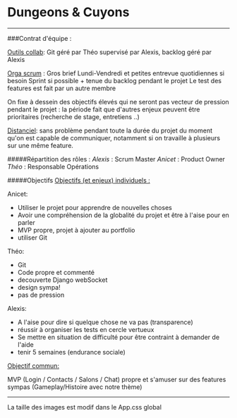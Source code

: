 # Dungeons & Cuyons
___

###Contrat d'équipe :

<ins>Outils collab</ins>:
Git géré par Théo supervisé par Alexis, backlog géré par Alexis

<ins>Orga scrum</ins> :
Gros brief Lundi-Vendredi et petites entrevue quotidiennes si besoin
Sprint si possible + tenue du backlog pendant le projet
Le test des features est fait par un autre membre

On fixe à dessein des objectifs élevés qui ne seront pas vecteur de pression pendant le projet :
la période fait que d'autres enjeux peuvent être prioritaires (recherche de stage, entretiens ..)

<ins>Distanciel</ins>:
sans problème pendant toute la durée du projet du moment qu'on est capable de communiquer, notamment si on travaille à plusieurs sur une même feature.


#####Répartition des rôles : 
*Alexis* : Scrum Master
*Anicet* : Product Owner
*Théo* : Responsable Opérations

#####Objectifs
<ins>Objectifs (et enjeux) individuels :</ins>

Anicet:
- Utiliser le projet pour apprendre de nouvelles choses
- Avoir une compréhension de la globalité du projet et être à l'aise pour en parler
- MVP propre, projet à ajouter au portfolio
- utiliser Git

Théo:
- Git
- Code propre et commenté
- decouverte Django webSocket
- design sympa!
- pas de pression

Alexis:
- A l'aise pour dire si quelque chose ne va pas (transparence)
- réussir à organiser les tests en cercle vertueux
- Se mettre en situation de difficulté pour être contraint à demander de l'aide
- tenir 5 semaines (endurance sociale)

<ins>Objectif commun: <ins/>

MVP (Login / Contacts / Salons / Chat) propre et s'amuser sur des features sympas (Gameplay/Histoire avec notre thème)

___

La taille des images est modif dans le App.css global